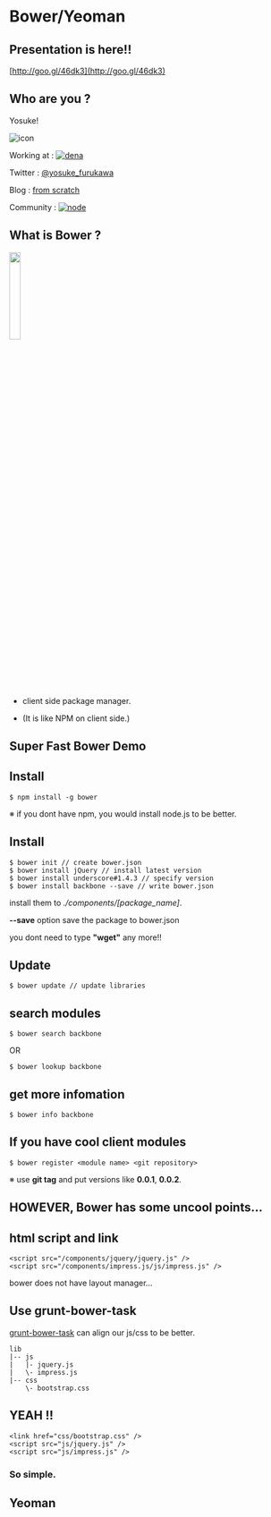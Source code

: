 Bower/Yeoman
===============

Presentation is here!!
----------
[http://goo.gl/46dk3](http://goo.gl/46dk3)

Who are you ?
----------

Yosuke!

![icon](https://si0.twimg.com/profile_images/206948941/wall-e.jpg)

Working at : [![dena](https://www.e2r.jp/export/ja/dena2014/images/dena_logo.png)](http://dena.com/)

Twitter : [@yosuke_furukawa](https://twitter.com/yosuke_furukawa)

Blog : [from scratch](http://yosuke-furukawa.hatenablog.com/)

Community : [![node](http://joyeur.files.wordpress.com/2011/11/node_logo-01.png)](http://nodejs.jp/)


What is Bower ?
-----------------

<a href="http://bower.io/"><img src="bower-logo.png" style="width:20%; height:20%;" /></a>


- client side package manager.

- (It is like NPM on client side.)


Super Fast Bower Demo
-----------------
<!-- data-scale="3"  -->
<!-- data-rotate="90" -->

Install
-----------------

    $ npm install -g bower

※ if you dont have npm, you would install node.js to be better.


Install
-----------------

    $ bower init // create bower.json
    $ bower install jQuery // install latest version
    $ bower install underscore#1.4.3 // specify version
    $ bower install backbone --save // write bower.json

install them to *./components/[package_name]*.

**--save** option save the package to bower.json

you dont need to type **"wget"** any more!!

Update
-----------------

    $ bower update // update libraries

search modules
----------------

    $ bower search backbone

OR

    $ bower lookup backbone

get more infomation
----------------

    $ bower info backbone


If you have cool client modules
----------------

    $ bower register <module name> <git repository>

※ use **git tag** and put versions like **0.0.1**, **0.0.2**.

HOWEVER, Bower has some **uncool** points...
-----------------

html script and link
-----------------

    <script src="/components/jquery/jquery.js" />
    <script src="/components/impress.js/js/impress.js" />

bower does not have layout manager...

Use **grunt-bower-task**
----------------

[grunt-bower-task](https://github.com/yatskevich/grunt-bower-task) can align our js/css to be better.

    lib
    |-- js
    |   |- jquery.js
    |   \- impress.js
    |-- css
        \- bootstrap.css

YEAH !!
----------------

    <link href="css/bootstrap.css" />
    <script src="js/jquery.js" />
    <script src="js/impress.js" />

<h3>So simple. </h3>

Yeoman
---------------


